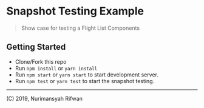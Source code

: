 # Snapshot Testing Example

> Show case for testing a Flight List Components

## Getting Started

- Clone/Fork this repo
- Run `npm install` or `yarn install`
- Run `npm start` or `yarn start` to start development server.
- Run `npm test` or `yarn test` to start the snapshot testing.

- - -
(C) 2019, Nurimansyah Rifwan